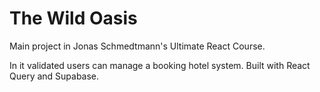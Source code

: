 # The Wild Oasis

Main project in Jonas Schmedtmann's Ultimate React Course.

In it validated users can manage a booking hotel system. Built with React Query and Supabase.
